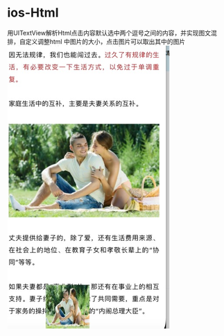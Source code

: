 # ios-Html
用UITextView解析Html点击内容默认选中两个逗号之间的内容，并实现图文混排，自定义调整html 中图片的大小，点击图片可以取出其中的图片
![dd](https://github.com/1546461417/ios-Html/blob/master/取出链接中的图片.jpg)
